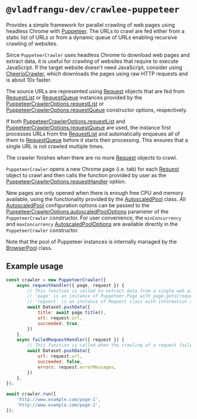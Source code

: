 # `@vladfrangu-dev/crawlee-puppeteer`

Provides a simple framework for parallel crawling of web pages using headless Chrome with [Puppeteer](https://github.com/puppeteer/puppeteer). The URLs to crawl are fed either from a static list of URLs or from a dynamic queue of URLs enabling recursive crawling of websites.

Since `PuppeteerCrawler` uses headless Chrome to download web pages and extract data, it is useful for crawling of websites that require to execute JavaScript. If the target website doesn't need JavaScript, consider using [CheerioCrawler](https://crawlee.dev/api/cheerio-crawler/class/CheerioCrawler), which downloads the pages using raw HTTP requests and is about 10x faster.

The source URLs are represented using [Request](https://crawlee.dev/api/core/class/Request) objects that are fed from [RequestList](https://crawlee.dev/api/core/class/RequestList) or [RequestQueue](https://crawlee.dev/api/core/class/RequestQueue) instances provided by the [PuppeteerCrawlerOptions.requestList](https://crawlee.dev/api/puppeteer-crawler/interface/PuppeteerCrawlerOptions#requestList) or [PuppeteerCrawlerOptions.requestQueue](https://crawlee.dev/api/puppeteer-crawler/interface/PuppeteerCrawlerOptions#requestQueue) constructor options, respectively.

If both [PuppeteerCrawlerOptions.requestList](https://crawlee.dev/api/puppeteer-crawler/interface/PuppeteerCrawlerOptions#requestList) and [PuppeteerCrawlerOptions.requestQueue](https://crawlee.dev/api/puppeteer-crawler/interface/PuppeteerCrawlerOptions#requestQueue) are used,
the instance first processes URLs from the [RequestList](https://crawlee.dev/api/core/class/RequestList) and automatically enqueues all of them
to [RequestQueue](https://crawlee.dev/api/core/class/RequestQueue) before it starts their processing. This ensures that a single URL is not crawled multiple times.

The crawler finishes when there are no more [Request](https://crawlee.dev/api/core/class/Request) objects to crawl.

`PuppeteerCrawler` opens a new Chrome page (i.e. tab) for each [Request](https://crawlee.dev/api/core/class/Request) object to crawl
and then calls the function provided by user as the [PuppeteerCrawlerOptions.requestHandler](https://crawlee.dev/api/puppeteer-crawler/interface/PuppeteerCrawlerOptions#requestHandler) option.

New pages are only opened when there is enough free CPU and memory available,
using the functionality provided by the [AutoscaledPool](https://crawlee.dev/api/core/class/AutoscaledPool) class.
All [AutoscaledPool](https://crawlee.dev/api/core/class/AutoscaledPool) configuration options can be passed to the [PuppeteerCrawlerOptions.autoscaledPoolOptions](https://crawlee.dev/api/puppeteer-crawler/interface/PuppeteerCrawlerOptions#autoscaledPoolOptions)
parameter of the `PuppeteerCrawler` constructor. For user convenience, the `minConcurrency` and `maxConcurrency`
[AutoscaledPoolOptions](https://crawlee.dev/api/core/interface/AutoscaledPoolOptions) are available directly in the `PuppeteerCrawler` constructor.

Note that the pool of Puppeteer instances is internally managed by the [BrowserPool](https://github.com/apify/browser-pool) class.

## Example usage

```javascript
const crawler = new PuppeteerCrawler({
    async requestHandler({ page, request }) {
        // This function is called to extract data from a single web page
        // 'page' is an instance of Puppeteer.Page with page.goto(request.url) already called
        // 'request' is an instance of Request class with information about the page to load
        await Dataset.pushData({
            title: await page.title(),
            url: request.url,
            succeeded: true,
        })
    },
    async failedRequestHandler({ request }) {
        // This function is called when the crawling of a request failed too many times
        await Dataset.pushData({
            url: request.url,
            succeeded: false,
            errors: request.errorMessages,
        })
    },
});

await crawler.run([
    'http://www.example.com/page-1',
    'http://www.example.com/page-2',
]);
```
